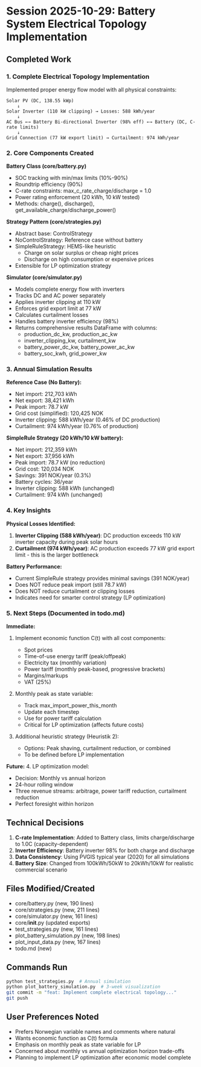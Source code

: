 # Session 2025-10-29: Battery System Electrical Topology Implementation

## Completed Work

### 1. Complete Electrical Topology Implementation
Implemented proper energy flow model with all physical constraints:

```
Solar PV (DC, 138.55 kWp)
    ↓
Solar Inverter (110 kW clipping) → Losses: 588 kWh/year
    ↓
AC Bus ←→ Battery Bi-directional Inverter (98% eff) ←→ Battery (DC, C-rate limits)
    ↓
Grid Connection (77 kW export limit) → Curtailment: 974 kWh/year
```

### 2. Core Components Created

**Battery Class (core/battery.py)**
- SOC tracking with min/max limits (10%-90%)
- Roundtrip efficiency (90%)
- C-rate constraints: max_c_rate_charge/discharge = 1.0
- Power rating enforcement (20 kWh, 10 kW tested)
- Methods: charge(), discharge(), get_available_charge/discharge_power()

**Strategy Pattern (core/strategies.py)**
- Abstract base: ControlStrategy
- NoControlStrategy: Reference case without battery
- SimpleRuleStrategy: HEMS-like heuristic
  - Charge on solar surplus or cheap night prices
  - Discharge on high consumption or expensive prices
- Extensible for LP optimization strategy

**Simulator (core/simulator.py)**
- Models complete energy flow with inverters
- Tracks DC and AC power separately
- Applies inverter clipping at 110 kW
- Enforces grid export limit at 77 kW
- Calculates curtailment losses
- Handles battery inverter efficiency (98%)
- Returns comprehensive results DataFrame with columns:
  - production_dc_kw, production_ac_kw
  - inverter_clipping_kw, curtailment_kw
  - battery_power_dc_kw, battery_power_ac_kw
  - battery_soc_kwh, grid_power_kw

### 3. Annual Simulation Results

**Reference Case (No Battery):**
- Net import: 212,703 kWh
- Net export: 38,421 kWh
- Peak import: 78.7 kW
- Grid cost (simplified): 120,425 NOK
- Inverter clipping: 588 kWh/year (0.46% of DC production)
- Curtailment: 974 kWh/year (0.76% of production)

**SimpleRule Strategy (20 kWh/10 kW battery):**
- Net import: 212,359 kWh
- Net export: 37,956 kWh
- Peak import: 78.7 kW (no reduction)
- Grid cost: 120,034 NOK
- Savings: 391 NOK/year (0.3%)
- Battery cycles: 36/year
- Inverter clipping: 588 kWh (unchanged)
- Curtailment: 974 kWh (unchanged)

### 4. Key Insights

**Physical Losses Identified:**
1. **Inverter Clipping (588 kWh/year)**: DC production exceeds 110 kW inverter capacity during peak solar hours
2. **Curtailment (974 kWh/year)**: AC production exceeds 77 kW grid export limit - this is the larger bottleneck

**Battery Performance:**
- Current SimpleRule strategy provides minimal savings (391 NOK/year)
- Does NOT reduce peak import (still 78.7 kW)
- Does NOT reduce curtailment or clipping losses
- Indicates need for smarter control strategy (LP optimization)

### 5. Next Steps (Documented in todo.md)

**Immediate:**
1. Implement economic function C(t) with all cost components:
   - Spot prices
   - Time-of-use energy tariff (peak/offpeak)
   - Electricity tax (monthly variation)
   - Power tariff (monthly peak-based, progressive brackets)
   - Margins/markups
   - VAT (25%)

2. Monthly peak as state variable:
   - Track max_import_power_this_month
   - Update each timestep
   - Use for power tariff calculation
   - Critical for LP optimization (affects future costs)

3. Additional heuristic strategy (Heuristik 2):
   - Options: Peak shaving, curtailment reduction, or combined
   - To be defined before LP implementation

**Future:**
4. LP optimization model:
   - Decision: Monthly vs annual horizon
   - 24-hour rolling window
   - Three revenue streams: arbitrage, power tariff reduction, curtailment reduction
   - Perfect foresight within horizon

## Technical Decisions

1. **C-rate Implementation**: Added to Battery class, limits charge/discharge to 1.0C (capacity-dependent)
2. **Inverter Efficiency**: Battery inverter 98% for both charge and discharge
3. **Data Consistency**: Using PVGIS typical year (2020) for all simulations
4. **Battery Size**: Changed from 100kWh/50kW to 20kWh/10kW for realistic commercial scenario

## Files Modified/Created

- core/battery.py (new, 190 lines)
- core/strategies.py (new, 211 lines)
- core/simulator.py (new, 161 lines)
- core/__init__.py (updated exports)
- test_strategies.py (new, 161 lines)
- plot_battery_simulation.py (new, 198 lines)
- plot_input_data.py (new, 167 lines)
- todo.md (new)

## Commands Run

```bash
python test_strategies.py  # Annual simulation
python plot_battery_simulation.py  # 3-week visualization
git commit -m "feat: Implement complete electrical topology..."
git push
```

## User Preferences Noted

- Prefers Norwegian variable names and comments where natural
- Wants economic function as C(t) formula
- Emphasis on monthly peak as state variable for LP
- Concerned about monthly vs annual optimization horizon trade-offs
- Planning to implement LP optimization after economic model complete
